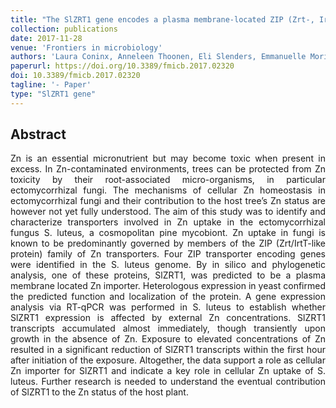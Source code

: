 ```yaml
---
title: "The SlZRT1 gene encodes a plasma membrane-located ZIP (Zrt-, Irt-Like Protein) transporter in the ectomycorrhizal fungus Suillus luteus"
collection: publications
date: 2017-11-28
venue: 'Frontiers in microbiology'
authors: 'Laura Coninx, Anneleen Thoonen, Eli Slenders, Emmanuelle Morin, Natascha Arnauts, Michiel Op De Beeck, Annegret Kohler, Joske Ruytinx, Jan V Colpaert'
paperurl: https://doi.org/10.3389/fmicb.2017.02320
doi: 10.3389/fmicb.2017.02320
tagline: '- Paper'
type: "SlZRT1 gene"
---
```


<h2> Abstract </h2>
<p align= "justify">
Zn is an essential micronutrient but may become toxic when present in excess. In Zn-contaminated environments, trees can be protected from Zn toxicity by their root-associated micro-organisms, in particular ectomycorrhizal fungi. The mechanisms of cellular Zn homeostasis in ectomycorrhizal fungi and their contribution to the host tree’s Zn status are however not yet fully understood. The aim of this study was to identify and characterize transporters involved in Zn uptake in the ectomycorrhizal fungus S. luteus, a cosmopolitan pine mycobiont. Zn uptake in fungi is known to be predominantly governed by members of the ZIP (Zrt/IrtT-like protein) family of Zn transporters. Four ZIP transporter encoding genes were identified in the S. luteus genome. By in silico and phylogenetic analysis, one of these proteins, SlZRT1, was predicted to be a plasma membrane located Zn importer. Heterologous expression in yeast confirmed the predicted function and localization of the protein. A gene expression analysis via RT-qPCR was performed in S. luteus to establish whether SlZRT1 expression is affected by external Zn concentrations. SlZRT1 transcripts accumulated almost immediately, though transiently upon growth in the absence of Zn. Exposure to elevated concentrations of Zn resulted in a significant reduction of SlZRT1 transcripts within the first hour after initiation of the exposure. Altogether, the data support a role as cellular Zn importer for SlZRT1 and indicate a key role in cellular Zn uptake of S. luteus. Further research is needed to understand the eventual contribution of SlZRT1 to the Zn status of the host plant.
  
  
  
  
